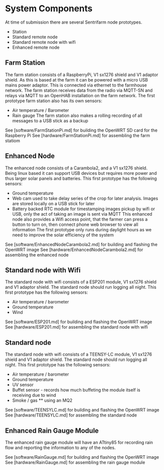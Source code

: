 # System Components

At time of submission there are several Sentrifarm node prototypes.

* Station
* Standard remote node 
* Standard remote node with wifi
* Enhanced remote node

## Farm Station

The farm station consists of a RaspberryPi, V1 sx1276 shield and V1 adaptor shield.
As this is based at the farm it can be powered with a micro USB mains power adaptor.
This is connected via ethernet to the farmhouse network.
The farm station receives data from the radio via MQTT-SN and relays via MQTT to an OpenHAB installation on the farm network.
The first prototype farm station also has its own sensors:
* Air temperature / Barometer
* Rain gauge
The farm station also makes a rolling recording of all messages to a USB stick as a backup

See [software/FarmStationPi.md] for building the OpenWRT SD card for the Raspberry Pi
See [hardware/FarmStationPi.md] for assembling the farm statiom

## Enhanced Node

The enhanced node consists of a Carambola2, and a V1 sx1276 shield.
Being linux based it can support USB devices but requires more power and thus larger solar panels and batteries.
This first prototype has the following sensors:
* Ground temperature
* Web cam used to take delay series of the crop for later analysis. Images are stored locally on a USB stick for later 
* Battery backed RTC module for timestamping images
pickup by wifi or USB, only the act of taking an image is sent via MQTT
This enhanced node also provides a Wifi access point, that the farmer can press a button to turn on,
then connect phone web browser to view all information
The first prototype only runs during daylight hours as we need to improve the solar efficiency of the system

See [software/EnhancedNodeCarambola2.md] for building and flashing the OpenWRT image
See [hardware/EnhancedNodeCarambola2.md] for assembling the enhanced node

## Standard node with Wifi

The standard node with wifi consists of a ESP201 module, V1 sx1276 shield and V1 adaptor shield.
The standard node should run logging all night.
This first prototype has the following sensors:
* Air temperature / barometer
* Ground temperature
* Wind

See [software/ESP201.md] for building and flashing the OpenWRT image
See [hardware/ESP201.md] for assembling the standard node with wifi

## Standard node

The standard node with wifi consists of a TEENSY-LC module, V1 sx1276 shield and V1 adaptor shield.
The standard node should run logging all night.
This first prototype has the following sensors:
* Air temperature / barometer
* Ground temperature
* UV sensor
* Buffet sensor - records how much buffeting the module itself is receiving due to wind
* Smoke / gas  ** using an MQ2

See [software/TEENSYLC.md] for building and flashing the OpenWRT image
See [hardware/TEENSYLC.md] for assembling the standard node

## Enhanced Rain Gauge Module

The enhanced rain gauge module will have an ATtiny85 for recording rain flow and reporting the information to any of the nodes.

See [software/RainGauge.md] for building and flashing the OpenWRT image
See [hardware/RainGauge.md] for assembling the rain gauge module

